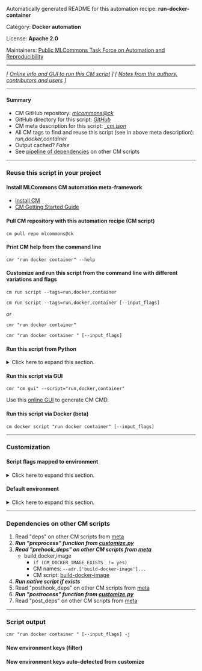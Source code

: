Automatically generated README for this automation recipe: **run-docker-container**

Category: **Docker automation**

License: **Apache 2.0**

Maintainers: [Public MLCommons Task Force on Automation and Reproducibility](https://github.com/mlcommons/ck/blob/master/docs/taskforce.md)

---
*[ [Online info and GUI to run this CM script](https://access.cknowledge.org/playground/?action=scripts&name=run-docker-container,1e0c884107514b46) ] [ [Notes from the authors, contributors and users](README-extra.md) ]*

---
#### Summary

* CM GitHub repository: *[mlcommons@ck](https://github.com/mlcommons/ck/tree/dev/cm-mlops)*
* GitHub directory for this script: *[GitHub](https://github.com/mlcommons/ck/tree/dev/cm-mlops/script/run-docker-container)*
* CM meta description for this script: *[_cm.json](_cm.json)*
* All CM tags to find and reuse this script (see in above meta description): *run,docker,container*
* Output cached? *False*
* See [pipeline of dependencies](#dependencies-on-other-cm-scripts) on other CM scripts


---
### Reuse this script in your project

#### Install MLCommons CM automation meta-framework

* [Install CM](https://access.cknowledge.org/playground/?action=install)
* [CM Getting Started Guide](https://github.com/mlcommons/ck/blob/master/docs/getting-started.md)

#### Pull CM repository with this automation recipe (CM script)

```cm pull repo mlcommons@ck```

#### Print CM help from the command line

````cmr "run docker container" --help````

#### Customize and run this script from the command line with different variations and flags

`cm run script --tags=run,docker,container`

`cm run script --tags=run,docker,container [--input_flags]`

*or*

`cmr "run docker container"`

`cmr "run docker container " [--input_flags]`


#### Run this script from Python

<details>
<summary>Click here to expand this section.</summary>

```python

import cmind

r = cmind.access({'action':'run'
                  'automation':'script',
                  'tags':'run,docker,container'
                  'out':'con',
                  ...
                  (other input keys for this script)
                  ...
                 })

if r['return']>0:
    print (r['error'])

```

</details>


#### Run this script via GUI

```cmr "cm gui" --script="run,docker,container"```

Use this [online GUI](https://cKnowledge.org/cm-gui/?tags=run,docker,container) to generate CM CMD.

#### Run this script via Docker (beta)

`cm docker script "run docker container" [--input_flags]`

___
### Customization


#### Script flags mapped to environment
<details>
<summary>Click here to expand this section.</summary>

* `--all_gpus=value`  &rarr;  `CM_DOCKER_ADD_ALL_GPUS=value`
* `--base=value`  &rarr;  `CM_DOCKER_IMAGE_BASE=value`
* `--cache=value`  &rarr;  `CM_DOCKER_CACHE=value`
* `--cm_repo=value`  &rarr;  `CM_MLOPS_REPO=value`
* `--detached=value`  &rarr;  `CM_DOCKER_DETACHED_MODE=value`
* `--device=value`  &rarr;  `CM_DOCKER_ADD_DEVICE=value`
* `--docker_image_base=value`  &rarr;  `CM_DOCKER_IMAGE_BASE=value`
* `--docker_os=value`  &rarr;  `CM_DOCKER_OS=value`
* `--docker_os_version=value`  &rarr;  `CM_DOCKER_OS_VERSION=value`
* `--extra_run_args=value`  &rarr;  `CM_DOCKER_EXTRA_RUN_ARGS=value`
* `--fake_run_option=value`  &rarr;  `CM_DOCKER_FAKE_RUN_OPTION=value`
* `--gh_token=value`  &rarr;  `CM_GH_TOKEN=value`
* `--image_name=value`  &rarr;  `CM_DOCKER_IMAGE_NAME=value`
* `--image_repo=value`  &rarr;  `CM_DOCKER_IMAGE_REPO=value`
* `--image_tag=value`  &rarr;  `CM_DOCKER_IMAGE_TAG=value`
* `--interactive=value`  &rarr;  `CM_DOCKER_INTERACTIVE_MODE=value`
* `--it=value`  &rarr;  `CM_DOCKER_INTERACTIVE=value`
* `--mounts=value`  &rarr;  `CM_DOCKER_VOLUME_MOUNTS=value`
* `--pass_user_group=value`  &rarr;  `CM_DOCKER_PASS_USER_GROUP=value`
* `--port_maps=value`  &rarr;  `CM_DOCKER_PORT_MAPS=value`
* `--post_run_cmds=value`  &rarr;  `CM_DOCKER_POST_RUN_COMMANDS=value`
* `--pre_run_cmds=value`  &rarr;  `CM_DOCKER_PRE_RUN_COMMANDS=value`
* `--real_run=value`  &rarr;  `CM_REAL_RUN=value`
* `--recreate=value`  &rarr;  `CM_DOCKER_IMAGE_RECREATE=value`
* `--run_cmd=value`  &rarr;  `CM_DOCKER_RUN_CMD=value`
* `--run_cmd_extra=value`  &rarr;  `CM_DOCKER_RUN_CMD_EXTRA=value`
* `--save_script=value`  &rarr;  `CM_DOCKER_SAVE_SCRIPT=value`
* `--script_tags=value`  &rarr;  `CM_DOCKER_RUN_SCRIPT_TAGS=value`
* `--shm_size=value`  &rarr;  `CM_DOCKER_SHM_SIZE=value`

**Above CLI flags can be used in the Python CM API as follows:**

```python
r=cm.access({... , "all_gpus":...}
```

</details>

#### Default environment

<details>
<summary>Click here to expand this section.</summary>

These keys can be updated via `--env.KEY=VALUE` or `env` dictionary in `@input.json` or using script flags.

* CM_DOCKER_DETACHED_MODE: `yes`

</details>

___
### Dependencies on other CM scripts


  1. Read "deps" on other CM scripts from [meta](https://github.com/mlcommons/ck/tree/dev/cm-mlops/script/run-docker-container/_cm.json)
  1. ***Run "preprocess" function from [customize.py](https://github.com/mlcommons/ck/tree/dev/cm-mlops/script/run-docker-container/customize.py)***
  1. ***Read "prehook_deps" on other CM scripts from [meta](https://github.com/mlcommons/ck/tree/dev/cm-mlops/script/run-docker-container/_cm.json)***
     * build,docker,image
       * `if (CM_DOCKER_IMAGE_EXISTS  != yes)`
       * CM names: `--adr.['build-docker-image']...`
       - CM script: [build-docker-image](https://github.com/mlcommons/ck/tree/master/cm-mlops/script/build-docker-image)
  1. ***Run native script if exists***
  1. Read "posthook_deps" on other CM scripts from [meta](https://github.com/mlcommons/ck/tree/dev/cm-mlops/script/run-docker-container/_cm.json)
  1. ***Run "postrocess" function from [customize.py](https://github.com/mlcommons/ck/tree/dev/cm-mlops/script/run-docker-container/customize.py)***
  1. Read "post_deps" on other CM scripts from [meta](https://github.com/mlcommons/ck/tree/dev/cm-mlops/script/run-docker-container/_cm.json)

___
### Script output
`cmr "run docker container " [--input_flags] -j`
#### New environment keys (filter)

#### New environment keys auto-detected from customize
